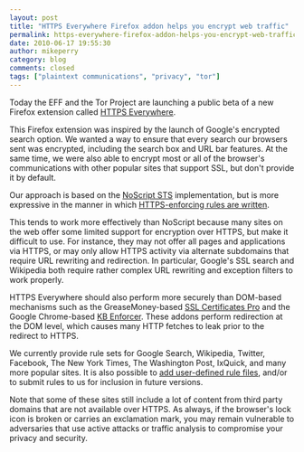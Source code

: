 ```yaml
---
layout: post
title: "HTTPS Everywhere Firefox addon helps you encrypt web traffic"
permalink: https-everywhere-firefox-addon-helps-you-encrypt-web-traffic
date: 2010-06-17 19:55:30
author: mikeperry
category: blog
comments: closed
tags: ["plaintext communications", "privacy", "tor"]
---
```


Today the EFF and the Tor Project are launching a public beta of a new Firefox extension called [HTTPS Everywhere](https://eff.org/https-everywhere/).

This Firefox extension was inspired by the launch of Google's encrypted search option. We wanted a way to ensure that every search our browsers sent was encrypted, including the search box and URL bar features. At the same time, we were also able to encrypt most or all of the browser's communications with other popular sites that support SSL, but don't provide it by default.

Our approach is based on the [NoScript STS](http://hackademix.net/2009/09/23/strict-transport-security-in-noscript/) implementation, but is more expressive in the manner in which [HTTPS-enforcing rules are written](https://www.eff.org/https-everywhere/rulesets).

<!-- more -->

This tends to work more effectively than NoScript because many sites on the web offer some limited support for encryption over HTTPS, but make it difficult to use. For instance, they may not offer all pages and applications via HTTPS, or may only allow HTTPS activity via alternate subdomains that require URL rewriting and redirection. In particular, Google's SSL search and Wikipedia both require rather complex URL rewriting and exception filters to work properly.

HTTPS Everywhere should also perform more securely than DOM-based mechanisms such as the GreaseMoney-based [SSL Certificates Pro](http://userscripts.org/scripts/show/72944) and the Google Chrome-based [KB Enforcer](https://chrome.google.com/extensions/detail/flcpelgcagfhfoegekianiofphddckof?hl=en). These addons perform redirection at the DOM level, which causes many HTTP fetches to leak prior to the redirect to HTTPS.

We currently provide rule sets for Google Search, Wikipedia, Twitter, Facebook, The New York Times, The Washington Post, IxQuick, and many more popular sites. It is also possible to [add user-defined rule files](https://www.eff.org/https-everywhere/rulesets), and/or to submit rules to us for inclusion in future versions.

Note that some of these sites still include a lot of content from third party domains that are not available over HTTPS. As always, if the browser's lock icon is broken or carries an exclamation mark, you may remain vulnerable to adversaries that use active attacks or traffic analysis to compromise your privacy and security.
